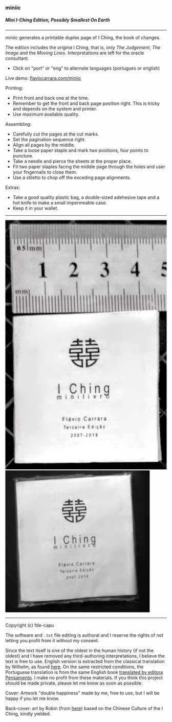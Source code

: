### miniic
##### Mini I-Ching Edition, Possibly Smallest On Earth
---
*miniic* generates a printable duplex page of I Ching, the book of changes.

The edition includes the _origina_ I Ching, that is, only _The Judgement_, _The Image_ and the _Moving Lines_. Interpretations are left for the oracle consultant.

- Click on "port" or "eng" to alternate languages (portugues or english)

Live demo: [flaviocarrara.com/miniic](http://flaviocarrara.com/miniic)

Printing:

- Print front and back one at the time.
- Remember to get the front and back page position right. This is tricky and depends on the system and printer.
- Use maximum available quality.

Assembling:

- Carefully cut the pages at the cut marks.
- Set the pagination sequence right.
- Align all pages by the middle.
- Take a loose paper staple and mark two positions, four points to puncture.
- Take a needle and pierce the sheets at the proper place.
- Fit two paper staples facing the middle page through the holes and user your fingernails to close them.
- Use a stiletto to chop off the exceding page alignments.

Extras:

- Take a good quality plastic bag, a double-sized adehesive tape and a hot knife to make a small impermeable case.
- Keep it in your wallet.

---

![size in mm](miniic.jpg) ![plastic bag](miniicbag.jpg)

---

Copyright (c) fde-capu

The software and `.txt` file editing is authoral and I reserve the rights of not letting you profit from it without my consent.

Since the text itself is one of the oldest in the human history (if not the oldest) and I have removed any third-authoring interpretations, I believe the text is free to use. English version is extracted from the classical translation by Wilhelm, as found [here](http://www.akirarabelais.com/i/i.html). On the same restricted conditions, the Portuguese translation is from the same English book [translated by editora Pensamento](https://www.grupopensamento.com.br/produto/i-ching-o-livro-das-mutacoes-4866). I make no profit from these materials. If you think this project should be made private, please let me know as soon as possible.

Cover: Artwork "double happiness" made by me, free to use, but I will be happy if you let me know.

Back-cover: art by Robin (from [here](https://adtudo.wordpress.com/2008/04/03/)) based on the Chinese Culture of the I Ching, kindly yielded.
